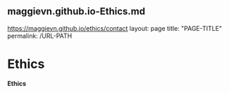 maggievn.github.io-Ethics.md
---
https://maggievn.github.io/ethics/contact
layout: page
title: "PAGE-TITLE"
permalink: /URL-PATH
# Ethics
**Ethics**

